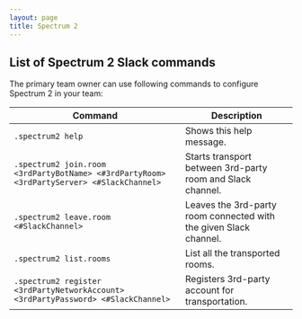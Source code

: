 ```yaml
---
layout: page
title: Spectrum 2
---
```




## List of Spectrum 2 Slack commands

The primary team owner can use following commands to configure Spectrum 2 in your team:

Command|Description
--------|-----------
```.spectrum2 help``` |  Shows this help message.
```.spectrum2 join.room <3rdPartyBotName> <#3rdPartyRoom> <3rdPartyServer> <#SlackChannel>``` |  Starts transport between 3rd-party room and Slack channel.
```.spectrum2 leave.room <#SlackChannel>``` |  Leaves the 3rd-party room connected with the given Slack channel.
```.spectrum2 list.rooms``` |  List all the transported rooms.
```.spectrum2 register <3rdPartyNetworkAccount> <3rdPartyPassword> <#SlackChannel>``` |  Registers 3rd-party account for transportation.
